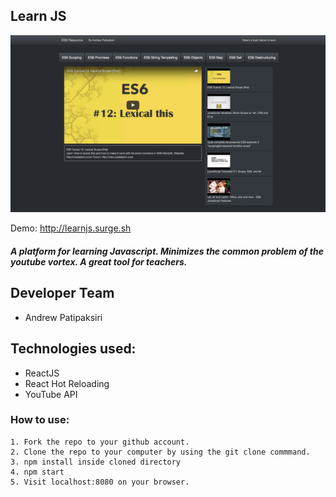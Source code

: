 
## Learn JS

[![LearnJS](/screenshotYT.png?)](http://learnjs.surge.sh)

Demo: http://learnjs.surge.sh

##### A platform for learning Javascript. Minimizes the common problem of the youtube vortex. A great tool for teachers.

## Developer Team
- Andrew Patipaksiri

## Technologies used:
- ReactJS
- React Hot Reloading
- YouTube API


### How to use:
```
1. Fork the repo to your github account.
2. Clone the repo to your computer by using the git clone commmand.
3. npm install inside cloned directory
4. npm start
5. Visit localhost:8080 on your browser.
```
